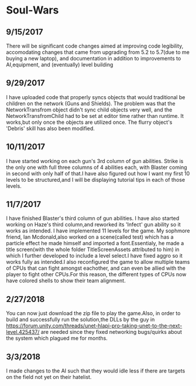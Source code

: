 

# Soul-Wars

9/15/2017
---------
There will be significant code changes aimed at improving code legibility, accomodating changes that came from upgrading from 5.2 to 5.7(due to me buying a new laptop), and documentation in addition to improvements to AI,equipment, and (eventually) level building

9/29/2017
---------
I have uploaded code that properly syncs objects that would traditional be children on the network (Guns and Shields). The problem was that the NetworkTransfrom object didn't sync child objects very well, and the NetworkTransfromChild had to be set at editor time rather than runtime. It works,but only once the objects are utilized once. The flurry object's 'Debris' skill has also been modified.

10/11/2017
---------
I have started working on each gun's 3rd column of gun abilities. Strike is the only one with full three columns of 4 abilities each, with
Blaster coming in second with only half of that.I have also figured out how I want my first 10 levels to be structured,and I will be 
displaying tutorial tips in each of those levels.

11/7/2017
---------
I have finished Blaster's third column of gun abilities. I have also started working on Haze's third column,and reworked its 'Infect' gun ability so it works as intended. I have implemented 11 levels for the game. My sophmore friend, Ian Mcdonald,also worked on a scene(called test) which has a particle effect he made himself and imported a font.Essentialy, he made a title screen(with the whole folder TitleScreenAssets attributed to him) in which I further developed to include a level select.I have fixed aggro so it works fully as intended.I also reconfigured the game to allow multiple teams of CPUs that can fight amongst eachother, and can even be allied with the player to fight other CPUs.For this reason, the different types of CPUs now have colored shells to show their team alignment.

2/27/2018
---------
You can now just download the zip file to play the game.Also, in order to build and successfully run the solution,the DLLs by the guy in
https://forum.unity.com/threads/unet-hlapi-pro-taking-unet-to-the-next-level.425437/ are needed since they fixed networking bugs/quirks about the system which plagued me for months.

3/3/2018
---------
I made changes to the AI such that they would idle less if there are targets on the field not yet on their hatelist.

